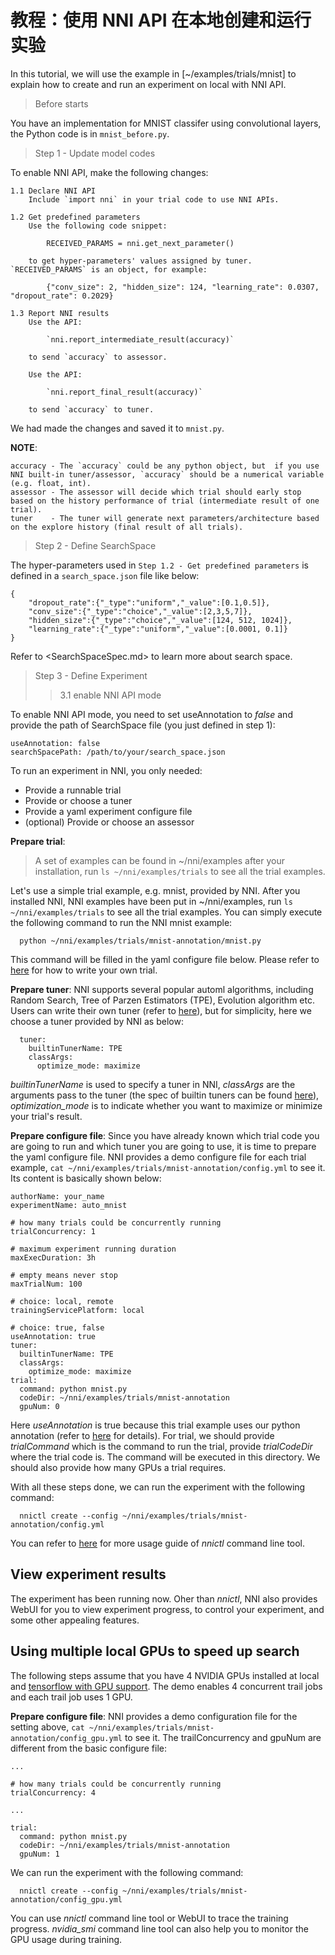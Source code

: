 # **教程：使用 NNI API 在本地创建和运行实验**

In this tutorial, we will use the example in [~/examples/trials/mnist] to explain how to create and run an experiment on local with NNI API.

> Before starts

You have an implementation for MNIST classifer using convolutional layers, the Python code is in `mnist_before.py`.

> Step 1 - Update model codes

To enable NNI API, make the following changes:

    1.1 Declare NNI API
        Include `import nni` in your trial code to use NNI APIs. 
    
    1.2 Get predefined parameters
        Use the following code snippet: 
    
            RECEIVED_PARAMS = nni.get_next_parameter()
    
        to get hyper-parameters' values assigned by tuner. `RECEIVED_PARAMS` is an object, for example: 
    
            {"conv_size": 2, "hidden_size": 124, "learning_rate": 0.0307, "dropout_rate": 0.2029}
    
    1.3 Report NNI results
        Use the API: 
    
            `nni.report_intermediate_result(accuracy)` 
    
        to send `accuracy` to assessor.
    
        Use the API:
    
            `nni.report_final_result(accuracy)` 
    
        to send `accuracy` to tuner. 
    

We had made the changes and saved it to `mnist.py`.

**NOTE**:

    accuracy - The `accuracy` could be any python object, but  if you use NNI built-in tuner/assessor, `accuracy` should be a numerical variable (e.g. float, int).
    assessor - The assessor will decide which trial should early stop based on the history performance of trial (intermediate result of one trial).
    tuner    - The tuner will generate next parameters/architecture based on the explore history (final result of all trials).
    

> Step 2 - Define SearchSpace

The hyper-parameters used in `Step 1.2 - Get predefined parameters` is defined in a `search_space.json` file like below:

    {
        "dropout_rate":{"_type":"uniform","_value":[0.1,0.5]},
        "conv_size":{"_type":"choice","_value":[2,3,5,7]},
        "hidden_size":{"_type":"choice","_value":[124, 512, 1024]},
        "learning_rate":{"_type":"uniform","_value":[0.0001, 0.1]}
    }
    

Refer to <SearchSpaceSpec.md> to learn more about search space.

> Step 3 - Define Experiment
> 
> > 3.1 enable NNI API mode

To enable NNI API mode, you need to set useAnnotation to *false* and provide the path of SearchSpace file (you just defined in step 1):

    useAnnotation: false
    searchSpacePath: /path/to/your/search_space.json
    

To run an experiment in NNI, you only needed:

* Provide a runnable trial
* Provide or choose a tuner
* Provide a yaml experiment configure file
* (optional) Provide or choose an assessor

**Prepare trial**:

> A set of examples can be found in ~/nni/examples after your installation, run `ls ~/nni/examples/trials` to see all the trial examples.

Let's use a simple trial example, e.g. mnist, provided by NNI. After you installed NNI, NNI examples have been put in ~/nni/examples, run `ls ~/nni/examples/trials` to see all the trial examples. You can simply execute the following command to run the NNI mnist example:

      python ~/nni/examples/trials/mnist-annotation/mnist.py
    

This command will be filled in the yaml configure file below. Please refer to [here](howto_1_WriteTrial) for how to write your own trial.

**Prepare tuner**: NNI supports several popular automl algorithms, including Random Search, Tree of Parzen Estimators (TPE), Evolution algorithm etc. Users can write their own tuner (refer to [here](CustomizedTuner.md)), but for simplicity, here we choose a tuner provided by NNI as below:

      tuner:
        builtinTunerName: TPE
        classArgs:
          optimize_mode: maximize
    

*builtinTunerName* is used to specify a tuner in NNI, *classArgs* are the arguments pass to the tuner (the spec of builtin tuners can be found [here]()), *optimization_mode* is to indicate whether you want to maximize or minimize your trial's result.

**Prepare configure file**: Since you have already known which trial code you are going to run and which tuner you are going to use, it is time to prepare the yaml configure file. NNI provides a demo configure file for each trial example, `cat ~/nni/examples/trials/mnist-annotation/config.yml` to see it. Its content is basically shown below:

    authorName: your_name
    experimentName: auto_mnist
    
    # how many trials could be concurrently running
    trialConcurrency: 1
    
    # maximum experiment running duration
    maxExecDuration: 3h
    
    # empty means never stop
    maxTrialNum: 100
    
    # choice: local, remote  
    trainingServicePlatform: local
    
    # choice: true, false  
    useAnnotation: true
    tuner:
      builtinTunerName: TPE
      classArgs:
        optimize_mode: maximize
    trial:
      command: python mnist.py
      codeDir: ~/nni/examples/trials/mnist-annotation
      gpuNum: 0
    

Here *useAnnotation* is true because this trial example uses our python annotation (refer to [here](../tools/annotation/README.md) for details). For trial, we should provide *trialCommand* which is the command to run the trial, provide *trialCodeDir* where the trial code is. The command will be executed in this directory. We should also provide how many GPUs a trial requires.

With all these steps done, we can run the experiment with the following command:

      nnictl create --config ~/nni/examples/trials/mnist-annotation/config.yml
    

You can refer to [here](NNICTLDOC.md) for more usage guide of *nnictl* command line tool.

## View experiment results

The experiment has been running now. Oher than *nnictl*, NNI also provides WebUI for you to view experiment progress, to control your experiment, and some other appealing features.

## Using multiple local GPUs to speed up search

The following steps assume that you have 4 NVIDIA GPUs installed at local and [tensorflow with GPU support](https://www.tensorflow.org/install/gpu). The demo enables 4 concurrent trail jobs and each trail job uses 1 GPU.

**Prepare configure file**: NNI provides a demo configuration file for the setting above, `cat ~/nni/examples/trials/mnist-annotation/config_gpu.yml` to see it. The trailConcurrency and gpuNum are different from the basic configure file:

    ...
    
    # how many trials could be concurrently running
    trialConcurrency: 4
    
    ...
    
    trial:
      command: python mnist.py
      codeDir: ~/nni/examples/trials/mnist-annotation
      gpuNum: 1
    

We can run the experiment with the following command:

      nnictl create --config ~/nni/examples/trials/mnist-annotation/config_gpu.yml
    

You can use *nnictl* command line tool or WebUI to trace the training progress. *nvidia_smi* command line tool can also help you to monitor the GPU usage during training.
